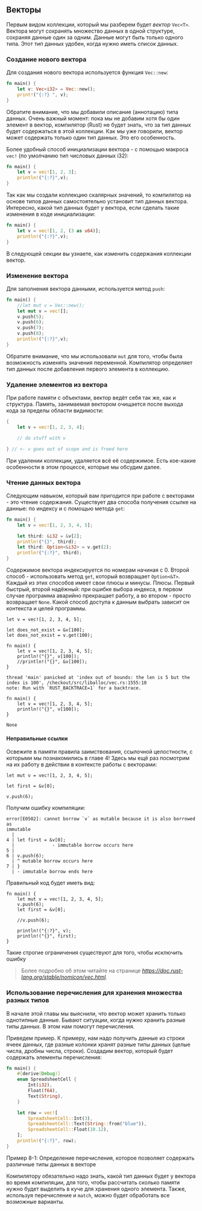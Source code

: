 ## Векторы

Первым видом коллекции, который мы разберем будет *вектор* `Vec<T>`. Вектора могут
сохранять множество данных в одной структуре, сохраняя данные один за одним. Данные
могут быть только одного типа. Этот тип данных удобен, когда нужно иметь список
данных.

### Создание нового вектора

Для создания нового вектора используется функция `Vec::new`:

```rust
fn main() {
    let v: Vec<i32> = Vec::new();
    print!("{:?} ", v);
}
```

Обратите внимание, что мы добавили описание (аннотацию) типа данных. Очень важный
момент: пока мы не добавим хотя бы один элемент в вектор, компилятор (Rust) не будет
знать, что за тип данных будет содержаться в этой коллекции. Как мы уже говорили,
вектор может содержать только один тип данных. Это его особенность.

Более удобный способ инициализации вектора - с помощью макроса `vec!` (по умолчанию
тип числовых данных i32):

```rust
fn main() {
    let v = vec![1, 2, 3];
    println!("{:?}",v);
}

```

Так как мы создали коллекцию скалярных значений, то компилятор на основе типов
данных самостоятельно установит тип данных вектора.
Интересно, какой тип данных будет у вектора, если сделать такие изменения в коде
инициализации:

```rust
fn main() {
    let v = vec![1, 2, (3 as u64)];
    println!("{:?}",v);
}
```

В следующей секции вы узнаете, как изменить содержания коллекции вектор.

### Изменение вектора

Для заполнения вектора данными, используется метод `push`:

```rust
fn main() {
    //let mut v = Vec::new();
    let mut v = vec![];
    v.push(5);
    v.push(6);
    v.push(7);
    v.push(8);
    println!("{:?}",v);
}
```

Обратите внимание, что мы использовали `mut` для того, чтобы была возможность
изменять значения переменной. Компилятор определяет тип данных после добавления
первого элемента в коллекцию.

### Удаление элементов из вектора

При работе памяти с объектами, вектор ведёт себя так же, как и структура. Память, занимаемая
вектором очищается после выхода кода за пределы области видимости:

```rust
{
    let v = vec![1, 2, 3, 4];

    // do stuff with v

} // <- v goes out of scope and is freed here
```

При удалении коллекции, удаляется всё её содержимое. Есть кое-какие особенности в
этом процессе, которые мы обсудим далее.

### Чтение данных вектора

Следующим навыком, который вам пригодится при работе с векторами - это чтение
содержания. Существует два способа получения ссылке на данные: по индексу и с помощью
метода `get`:

```rust
fn main() {
    let v = vec![1, 2, 3, 4, 5];

    let third: &i32 = &v[2];
    println!("{}", third);
    let third: Option<&i32> = v.get(2);
    println!("{:?}", third);
}
```

Содержимое вектора индексируется по номерам начиная с 0. Второй способ - использовать
метод `get`,  который возвращает `Option<&T>`. Каждый из этих способов имеет свои
плюсы и минусы. Плюсы. Первый быстрый, второй надёжный: при ошибке выбора индекса,
в первом случае программа аварийно прекращает работу, а во втором - просто возвращает `None`.
Какой способ доступа к данным выбрать зависит он контекста и целей программы.

```rust,should_panic
let v = vec![1, 2, 3, 4, 5];

let does_not_exist = &v[100];
let does_not_exist = v.get(100);
```

```rust,should_panic
fn main() {
    let v = vec![1, 2, 3, 4, 5];
    println!("{}", v[100]);
    //println!("{}", &v[100]);
}
```

```
thread 'main' panicked at 'index out of bounds: the len is 5 but the index is 100', /checkout/src/liballoc/vec.rs:1555:10
note: Run with `RUST_BACKTRACE=1` for a backtrace.
```

```rust,should_panic
fn main() {
    let v = vec![1, 2, 3, 4, 5];
    println!("{}", v[100]);
}
```

```
None
```

#### Неправильные ссылки

Освежите в памяти правила заимствования, ссылочной целостности, с которыми мы
познакомились в главе 4! Здесь мы ещё раз  посмотрим на их работу в действии в контексте
работы с векторами:

```rust,ignore
let mut v = vec![1, 2, 3, 4, 5];

let first = &v[0];

v.push(6);
```

Получим ошибку компиляции:

```text
error[E0502]: cannot borrow `v` as mutable because it is also borrowed as
immutable
  |
4 | let first = &v[0];
  |              - immutable borrow occurs here
5 |
6 | v.push(6);
  | ^ mutable borrow occurs here
7 | }
  | - immutable borrow ends here
```

Правильный код будет иметь вид:
```rust,ignore
fn main() {
    let mut v = vec![1, 2, 3, 4, 5];
    v.push(6);
    let first = &v[0];

    //v.push(6);

    println!("{:?}", v);
    println!("{}", first);
}
```

Такие строгие ограничения существуют для того, чтобы исключить ошибку

> Более подробно об этом читайте на странице
*https://doc.rust-lang.org/stable/nomicon/vec.html*.

### Использование перечисления для хранения множества разных типов

В начале этой главы мы выяснили, что вектор может хранить только однотипные данные.
Бывают ситуации, когда нужно хранить разные типы данных. В этом нам помогут перечисления.

Приведем пример. К примеру, нам надо получить данные из строки ячеек данных, где
разные колонки хранят разные типы данных (целые числа, дробны числа, строки).
Создадим вектор, который будет содержать элементы перечисления:

```rust
fn main() {
    #[derive(Debug)]
    enum SpreadsheetCell {
        Int(i32),
        Float(f64),
        Text(String),
    }

    let row = vec![
        SpreadsheetCell::Int(3),
        SpreadsheetCell::Text(String::from("blue")),
        SpreadsheetCell::Float(10.12),
    ];
    println!("{:?}", row);
}
```

<span class="caption">Пример 8-1: Определение перечисления, которое позволяет
содержать различные типы данных в векторе</span>

Компилятору обязательно надо знать, какой тип данных будет у вектора во время
компиляции, для того, чтобы рассчитать сколько памяти нужно будет выделить в куче
для хранения одного элемента. Также, используя перечисление и  `match`, можно будет
обработать все возможные варианты.

